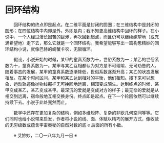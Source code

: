 # 回环结构

&emsp;&emsp;回环结构的终点即是起点。在二维平面是封闭的圆圈；在三维结构中是封闭的圆形；在四位结构中内即是外，外即是内；我不知更高维结构中回环的样子。在小说中，一个人经过漫长困苦的跋涉，再次回到起点，而且仍可以继续绝望地（或充满希望地）走下去，那么它就是一个回环结构。我希望能够写出一篇构思精妙的回环结构小说，就像巴赫的螃蟹卡农，无限循环。

&emsp;&emsp;假设，小说开始的时候，某甲的童真系数为十，世俗系数为一；某乙的世俗系数为十，童真系数为一。某甲与某乙互相都认为对方是不可理喻、无可劝告的人。随着事态的发展，某甲的童真系数逐渐降低，世俗系数逐渐升高；某乙的状态发展相反。在某个时间区间，某甲和某乙达到相对的平衡，他们相知。接下来可以想象，运动轨迹像抛物线那样无可挽回地远离，相知变成陌生。达到终点的时候，某甲变成某乙，某乙变成某甲。最深沉的爱就是变成对方的样子；最无奈的爱就是从相交到远离，宿命般地互相交换身份。终点即是起点。在下一个轮回依然可以继续持续下去。小说于此处戛然而止。

&emsp;&emsp;数学中还存在更加复杂的结构，例如多维矩阵、复杂的非欧几何空间等等。它们同时也给小说带来启发，作者将小说的线、面、体赋以精巧的展开方式，像收敛的无穷级数或蕴含宇宙奥秘的自然对数的底 e 后面的所有小数。

&emsp;&emsp;※ 艾妙妙，二〇一八年九月一日 ※